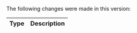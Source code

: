 The following changes were made in this version:

| Type | Description |
| ---- | ----------- |


[comment]: # (Use one of the following types: bugfix, feature)